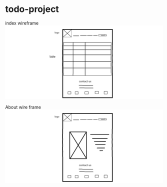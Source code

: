 # todo-project


index wireframe
![My wireframe To-do](todoWF.png)

About wire frame
![My wireframe To-do](todoWF2.png)

